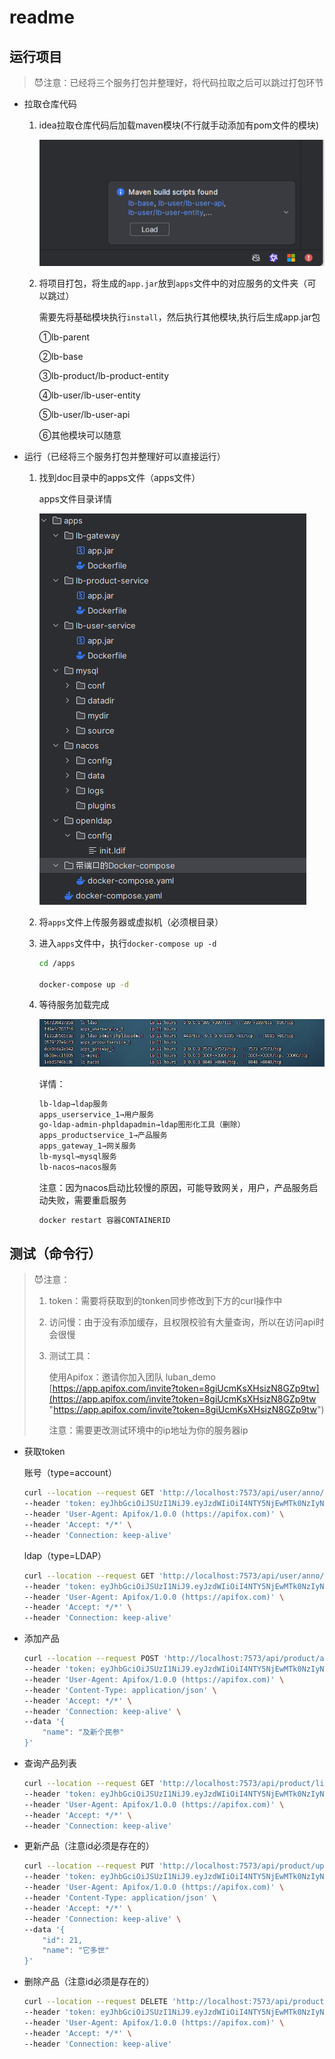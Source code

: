# readme

## 运行项目

> 😈注意：已经将三个服务打包并整理好，将代码拉取之后可以跳过打包环节

-   拉取仓库代码
    1.  idea拉取仓库代码后加载maven模块(不行就手动添加有pom文件的模块)

        ![](./doc/readme/image_rRC1WzKuRf.png)
    2.  将项目打包，将生成的`app.jar`放到`apps`文件中的对应服务的文件夹（可以跳过）

        需要先将基础模块执行`install`，然后执行其他模块,执行后生成app.jar包

        ①lb-parent

        ②lb-base

        ③lb-product/lb-product-entity

        ④lb-user/lb-user-entity

        ⑤lb-user/lb-user-api

        ⑥其他模块可以随意
-   运行（已经将三个服务打包并整理好可以直接运行）
    1.  找到doc目录中的apps文件（apps文件）

        apps文件目录详情

        ![](./doc/readme/image_-PW3ZYxw_B.png)
    2.  将`apps`文件上传服务器或虚拟机（必须根目录）
    3.  进入`apps`文件中，执行`docker-compose up -d`
        ```bash
        cd /apps
        
        docker-compose up -d
        ```
    4.  等待服务加载完成

        ![](./doc/readme/image_XyStooL0_R.png)

        详情：
        ```bash
        lb-ldap→ldap服务
        apps_userservice_1→用户服务
        go-ldap-admin-phpldapadmin→ldap图形化工具（删除）
        apps_productservice_1→产品服务
        apps_gateway_1→网关服务
        lb-mysql→mysql服务
        lb-nacos→nacos服务
        ```
        注意：因为nacos启动比较慢的原因，可能导致网关，用户，产品服务启动失败，需要重启服务
        ```bash
        docker restart 容器CONTAINERID
        
        ```

## 测试（命令行）

> 😈注意：
>
> 1.  token：需要将获取到的tonken同步修改到下方的curl操作中
> 2.  访问慢：由于没有添加缓存，且权限校验有大量查询，所以在访问api时会很慢
> 3.  测试工具：
>
>     使用Apifox：邀请你加入团队 luban\_demo [https://app.apifox.com/invite?token=8giUcmKsXHsizN8GZp9tw](https://app.apifox.com/invite?token=8giUcmKsXHsizN8GZp9tw "https://app.apifox.com/invite?token=8giUcmKsXHsizN8GZp9tw")
>
>     注意：需要更改测试环境中的ip地址为你的服务器ip

-   获取token

    账号（type=account）
    ```bash
    curl --location --request GET 'http://localhost:7573/api/user/anno/token?account=editor_1&password=editor_1&type=account' \
    --header 'token: eyJhbGciOiJSUzI1NiJ9.eyJzdWIiOiI4NTY5NjEwMTk0NzIyNTgzMDUiLCJhY2NvdW50IjoiZWRpdG9yXzEiLCJuYW1lIjoiZWRpdG9yXzEiLCJvcmdpZCI6ODU2OTU5ODY4MzU4MTA2MjA5LCJzdGF0aW9uaWQiOjg1Njk2MDEyNDY1OTQ0MTA4OSwiZXhwIjoxNzEwMTY4OTMyfQ.iwF0dKx1YRLswBGuUY5JiY5RjSFql7tIYnUBCrqlLooNztDOK9-R0CKHyXlHCucd9r0Ta29VjXYqiqd3D8GKFWCATs8UNZh1RYUxTFH1aQ_jBa8jiDpcyk2K_exYxuvtsaMJ-jXAcsmqoZ4GzL72_HyFNaZEqDx522mG-uvVqlA' \
    --header 'User-Agent: Apifox/1.0.0 (https://apifox.com)' \
    --header 'Accept: */*' \
    --header 'Connection: keep-alive'
    ```
    ldap（type=LDAP）
    ```bash
    curl --location --request GET 'http://localhost:7573/api/user/anno/token?account=editor_1&password=editor_1&type=LDAP' \
    --header 'token: eyJhbGciOiJSUzI1NiJ9.eyJzdWIiOiI4NTY5NjEwMTk0NzIyNTgzMDUiLCJhY2NvdW50IjoiZWRpdG9yXzEiLCJuYW1lIjoiZWRpdG9yXzEiLCJvcmdpZCI6ODU2OTU5ODY4MzU4MTA2MjA5LCJzdGF0aW9uaWQiOjg1Njk2MDEyNDY1OTQ0MTA4OSwiZXhwIjoxNzEwMTY4OTMyfQ.iwF0dKx1YRLswBGuUY5JiY5RjSFql7tIYnUBCrqlLooNztDOK9-R0CKHyXlHCucd9r0Ta29VjXYqiqd3D8GKFWCATs8UNZh1RYUxTFH1aQ_jBa8jiDpcyk2K_exYxuvtsaMJ-jXAcsmqoZ4GzL72_HyFNaZEqDx522mG-uvVqlA' \
    --header 'User-Agent: Apifox/1.0.0 (https://apifox.com)' \
    --header 'Accept: */*' \
    --header 'Connection: keep-alive'
    ```
-   添加产品
    ```bash
    curl --location --request POST 'http://localhost:7573/api/product/add' \
    --header 'token: eyJhbGciOiJSUzI1NiJ9.eyJzdWIiOiI4NTY5NjEwMTk0NzIyNTgzMDUiLCJhY2NvdW50IjoiZWRpdG9yXzEiLCJuYW1lIjoiZWRpdG9yXzEiLCJvcmdpZCI6ODU2OTU5ODY4MzU4MTA2MjA5LCJzdGF0aW9uaWQiOjg1Njk2MDEyNDY1OTQ0MTA4OSwiZXhwIjoxNzEwMTY4OTMyfQ.iwF0dKx1YRLswBGuUY5JiY5RjSFql7tIYnUBCrqlLooNztDOK9-R0CKHyXlHCucd9r0Ta29VjXYqiqd3D8GKFWCATs8UNZh1RYUxTFH1aQ_jBa8jiDpcyk2K_exYxuvtsaMJ-jXAcsmqoZ4GzL72_HyFNaZEqDx522mG-uvVqlA' \
    --header 'User-Agent: Apifox/1.0.0 (https://apifox.com)' \
    --header 'Content-Type: application/json' \
    --header 'Accept: */*' \
    --header 'Connection: keep-alive' \
    --data '{
        "name": "及新个民参"
    }'
    
    ```
-   查询产品列表
    ```bash
    curl --location --request GET 'http://localhost:7573/api/product/list?keyWord&pageNum=1&pageSize=10' \
    --header 'token: eyJhbGciOiJSUzI1NiJ9.eyJzdWIiOiI4NTY5NjEwMTk0NzIyNTgzMDUiLCJhY2NvdW50IjoiZWRpdG9yXzEiLCJuYW1lIjoiZWRpdG9yXzEiLCJvcmdpZCI6ODU2OTU5ODY4MzU4MTA2MjA5LCJzdGF0aW9uaWQiOjg1Njk2MDEyNDY1OTQ0MTA4OSwiZXhwIjoxNzEwMTY4OTMyfQ.iwF0dKx1YRLswBGuUY5JiY5RjSFql7tIYnUBCrqlLooNztDOK9-R0CKHyXlHCucd9r0Ta29VjXYqiqd3D8GKFWCATs8UNZh1RYUxTFH1aQ_jBa8jiDpcyk2K_exYxuvtsaMJ-jXAcsmqoZ4GzL72_HyFNaZEqDx522mG-uvVqlA' \
    --header 'User-Agent: Apifox/1.0.0 (https://apifox.com)' \
    --header 'Accept: */*' \
    --header 'Connection: keep-alive'
    ```
-   更新产品（注意id必须是存在的）
    ```bash
    curl --location --request PUT 'http://localhost:7573/api/product/update' \
    --header 'token: eyJhbGciOiJSUzI1NiJ9.eyJzdWIiOiI4NTY5NjEwMTk0NzIyNTgzMDUiLCJhY2NvdW50IjoiZWRpdG9yXzEiLCJuYW1lIjoiZWRpdG9yXzEiLCJvcmdpZCI6ODU2OTU5ODY4MzU4MTA2MjA5LCJzdGF0aW9uaWQiOjg1Njk2MDEyNDY1OTQ0MTA4OSwiZXhwIjoxNzEwMTY4OTMyfQ.iwF0dKx1YRLswBGuUY5JiY5RjSFql7tIYnUBCrqlLooNztDOK9-R0CKHyXlHCucd9r0Ta29VjXYqiqd3D8GKFWCATs8UNZh1RYUxTFH1aQ_jBa8jiDpcyk2K_exYxuvtsaMJ-jXAcsmqoZ4GzL72_HyFNaZEqDx522mG-uvVqlA' \
    --header 'User-Agent: Apifox/1.0.0 (https://apifox.com)' \
    --header 'Content-Type: application/json' \
    --header 'Accept: */*' \
    --header 'Connection: keep-alive' \
    --data '{
        "id": 21,
        "name": "它多世"
    }'
    ```
-   删除产品（注意id必须是存在的）
    ```bash
    curl --location --request DELETE 'http://localhost:7573/api/product/delete/77' \
    --header 'token: eyJhbGciOiJSUzI1NiJ9.eyJzdWIiOiI4NTY5NjEwMTk0NzIyNTgzMDUiLCJhY2NvdW50IjoiZWRpdG9yXzEiLCJuYW1lIjoiZWRpdG9yXzEiLCJvcmdpZCI6ODU2OTU5ODY4MzU4MTA2MjA5LCJzdGF0aW9uaWQiOjg1Njk2MDEyNDY1OTQ0MTA4OSwiZXhwIjoxNzEwMTY4OTMyfQ.iwF0dKx1YRLswBGuUY5JiY5RjSFql7tIYnUBCrqlLooNztDOK9-R0CKHyXlHCucd9r0Ta29VjXYqiqd3D8GKFWCATs8UNZh1RYUxTFH1aQ_jBa8jiDpcyk2K_exYxuvtsaMJ-jXAcsmqoZ4GzL72_HyFNaZEqDx522mG-uvVqlA' \
    --header 'User-Agent: Apifox/1.0.0 (https://apifox.com)' \
    --header 'Accept: */*' \
    --header 'Connection: keep-alive'
    ```

